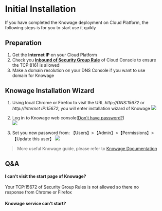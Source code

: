 # Initial Installation

If you have completed the Knowage deployment on Cloud Platform, the following steps is for you to start use it quikly

## Preparation

1. Get the **Internet IP** on your Cloud Platform
2. Check you **[Inbound of Security Group Rule](https://support.websoft9.com/docs/faq/tech-instance.html)** of Cloud Console to ensure the TCP:8161 is allowed
3. Make a domain resolution on your DNS Console if you want to use domain for Knowage

## Knowage Installation Wizard

1. Using local Chrome or Firefox to visit the URL *http://DNS:15672* or *http://Internet IP:15672*, you will enter installation wizard of Knowage
   ![](https://libs.websoft9.com/Websoft9/DocsPicture/zh/knowage/knowage-login-websoft9.png)

2. Log in to Knowage web console([Don't have password?](/stack-accounts.md#knowage))  
   ![](https://libs.websoft9.com/Websoft9/DocsPicture/zh/knowage/knowage-bk-websoft9.png)

3. Set you new password from: 【Users】>【Admin】>【Permissions】>【Update this user】
   ![](https://libs.websoft9.com/Websoft9/DocsPicture/zh/knowage/knowage-pw-websoft9.png)

> More useful Knowage guide, please refer to [Knowage Documentation](https://www.knowage.com/documentation.html)

## Q&A

#### I can't visit the start page of Knowage?

Your TCP:15672 of Security Group Rules is not allowed so there no response from Chrome or Firefox

#### Knowage service can't start? 
